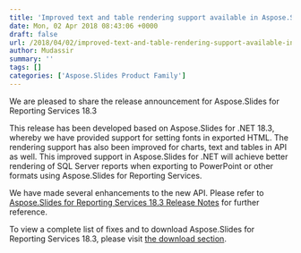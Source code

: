 ```yaml
---
title: 'Improved text and table rendering support available in Aspose.Slides for Reporting Services'
date: Mon, 02 Apr 2018 08:43:06 +0000
draft: false
url: /2018/04/02/improved-text-and-table-rendering-support-available-in-aspose.slides-for-reporting-services/
author: Mudassir
summary: ''
tags: []
categories: ['Aspose.Slides Product Family']
---
```


We are pleased to share the release announcement for Aspose.Slides for Reporting Services 18.3

This release has been developed based on Aspose.Slides for .NET 18.3, whereby we have provided support for setting fonts in exported HTML. The rendering support has also been improved for charts, text and tables in API as well. This improved support in Aspose.Slides for .NET will achieve better rendering of SQL Server reports when exporting to PowerPoint or other formats using Aspose.Slides for Reporting Services.

We have made several enhancements to the new API. Please refer to [Aspose.Slides for Reporting Services 18.3 Release Notes][1] for further reference.

To view a complete list of fixes and to download Aspose.Slides for Reporting Services 18.3, please visit [the download section][2].




[1]: https://docs.aspose.com/display/slidesreportingservices/Aspose.Slides+for+Reporting+Services+18.3+Release+Notes
[2]: https://downloads.aspose.com/slides/reportingservices




